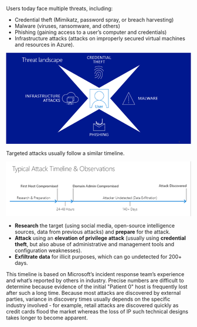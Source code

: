 Users today face multiple threats, including:

- Credential theft (Mimikatz, password spray, or breach harvesting)
- Malware (viruses, ransomware, and others)
- Phishing (gaining access to a user’s computer and credentials) 
- Infrastructure attacks (attacks on improperly secured virtual machines and resources in Azure).

![Threat landscape](../media/threat-landscape.png)

Targeted attacks usually follow a similar timeline.

![Threat timeline](../media/threat-timeline.png)

- **Research** the target (using social media, open-source intelligence sources, data from previous attacks) and **prepare** for the attack.
- **Attack** using an **elevation of privilege attack** (usually using **credential theft**, but also abuse of administrative and management tools and configuration weaknesses).
- **Exfiltrate data** for illicit purposes, which can go undetected for 200+ days.

This timeline is based on Microsoft’s incident response team’s experience and what’s reported by others in industry. Precise numbers are difficult to determine because evidence of the initial "Patient 0" host is frequently lost after such a long time. Because most attacks are discovered by external parties, variance in discovery times usually depends on the specific industry involved - for example, retail attacks are discovered quickly as credit cards flood the market whereas the loss of IP such technical designs takes longer to become apparent.